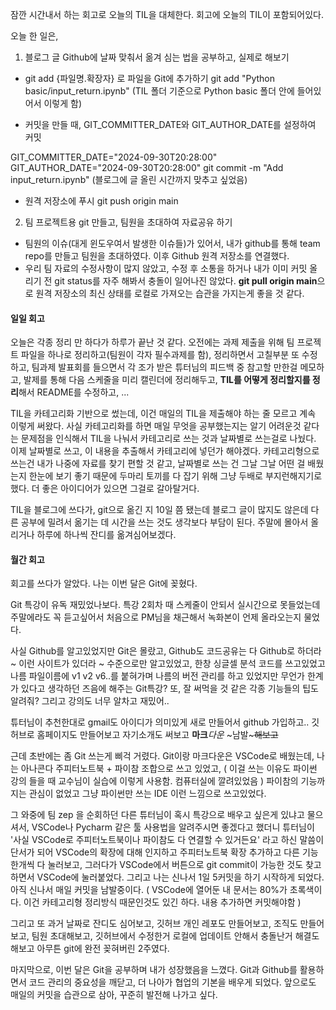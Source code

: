 잠깐 시간내서 하는 회고로 오늘의 TIL을 대체한다. 회고에 오늘의 TIL이 포함되어있다. 

오늘 한 일은, 
1. 블로그 글 Github에 날짜 맞춰서 옮겨 심는 법을 공부하고, 실제로 해보기
- git add {파일명.확장자} 로 파일을 Git에 추가하기
git add "Python basic/input_return.ipynb"
(TIL 폴더 기준으로 Python basic 폴더 안에 들어있어서 이렇게 함)


- 커밋을 만들 때, GIT_COMMITTER_DATE와 GIT_AUTHOR_DATE를 설정하여 커밋

GIT_COMMITTER_DATE="2024-09-30T20:28:00" GIT_AUTHOR_DATE="2024-09-30T20:28:00" git commit -m "Add input_return.ipynb"
(블로그에 글 올린 시간까지 맞추고 싶었음)

- 원격 저장소에 푸시
git push origin main



2. 팀 프로젝트용 git 만들고, 팀원을 초대하여 자료공유 하기
- 팀원의 이슈(대게 윈도우여서 발생한 이슈들)가 있어서, 내가 github를 통해 team repo를 만들고 팀원을 초대하였다. 이후 Github 원격 저장소를 연결했다. 
- 우리 팀 자료의 수정사항이 많지 않았고, 수정 후 소통을 하거나 내가 이미 커밋 올리기 전 git status를 자주 해봐서 충돌이 일어나진 않았다. **git pull origin main**으로 원격 저장소의 최신 상태를 로컬로 가져오는 습관을 가지는게 좋을 것 같다.


#### 일일 회고 
오늘은 각종 정리 만 하다가 하루가 끝난 것 같다.
오전에는 과제 제출을 위해 팀 프로젝트 파일을 하나로 정리하고(팀원이 각자 필수과제를 함), 정리하면서 고칠부분 또 수정하고, 팀과제 발표회를 들으면서 각 조가 받은 튜터님의 피드백 중 참고할 만한걸 메모하고, 발제를 통해 다음 스케줄을 미리 캘린더에 정리해두고, **TIL를 어떻게 정리할지를 정리**해서 README를 수정하고, ... 

TIL을 카테고리화 기반으로 썼는데, 이건 매일의 TIL을 제출해야 하는 줄 모르고 계속 이렇게 써왔다. 사실 카테고리화를 하면 매일 무엇을 공부했는지는 알기 어려운것 같다는 문제점을 인식해서 TIL을 나눠서 카테고리로 쓰는 것과 날짜별로 쓰는걸로 나눴다. 이제 날짜별로 쓰고, 이 내용을 추출해서 카테고리에 넣던가 해야겠다. 카테고리형으로 쓰는건 내가 나중에 자료를 찾기 편할 것 같고, 날짜별로 쓰는 건 그날 그날 어떤 걸 배웠는지 한눈에 보기 좋기 때문에 두마리 토끼를 다 잡기 위해 그냥 두배로 부지런해지기로 했다. 더 좋은 아이디어가 있으면 그걸로 갈아탈거다. 

TIL을 블로그에 쓰다가, git으로 옮긴 지 10일 쯤 됐는데 블로그 글이 많지도 않은데 다른 공부에 밀려서 옮기는 데 시간을 쓰는 것도 생각보다 부담이 된다. 주말에 몰아서 올리거나 하루에 하나씩 잔디를 옮겨심어보겠다.

#### 월간 회고

회고를 쓰다가 알았다. 나는 이번 달은 Git에 꽂혔다. 

Git 특강이 유독 재밌었나보다. 특강 2회차 때 스케줄이 안되서 실시간으로 못들었는데 주말에라도 꼭 듣고싶어서 처음으로 PM님을 채근해서 녹화본이 언제 올라오는지 물었다. 

사실 Github를 알고있었지만 Git은 몰랐고, Github도 코드공유는 다 Github로 하더라 ~ 이런 사이트가 있더라 ~ 수준으로만 알고있었고,
한창 싱글셀 분석 코드를 쓰고있었고 나름 파일이름에 v1 v2 v6..를 붙혀가며 나름의 버전 관리를 하고 있었지만 무언가 한계가 있다고 생각하던 즈음에 해주는 Git특강? 또, 잘 써먹을 것 같은 각종 기능들의 팁도 알려줘? 그리고 강의도 너무 알차고 재밌어.. 

튜터님이 추천한대로 gmail도 아이디가 의미있게 새로 만들어서 github 가입하고.. 깃허브로 홈페이지도 만들어보고 자기소개도 써보고 **마크***다운* ~남발~~~해보고~~ 
 
근데 초반에는 좀 Git 쓰는게 삐걱 거렸다. Git이랑 마크다운은 VSCode로 배웠는데, 나는 아나콘다 주피터노트북 + 파이참 조합으로 쓰고 있었고, ( 이걸 쓰는 이유도 파이썬 강의 들을 때 교수님이 실습에 이렇게 사용함. 컴퓨터실에 깔려있었음 ) 파이참의 기능까지는 관심이 없었고 그냥 파이썬만 쓰는 IDE 이런 느낌으로 쓰고있었다. 

그 와중에 팀 zep 을 순회하던 다른 튜터님이 혹시 특강으로 배우고 싶은게 있냐고 물으셔서, VSCode나 Pycharm 같은 툴 사용법을 알려주시면 좋겠다고 했더니 튜터님이 '사실 VSCode로 주피터노트북이나 파이참도 다 연결할 수 있거든요' 라고 하신 말씀이 단서가 되어 VSCode의 확장에 대해 인지하고 주피터노트북 확장 추가하고 다른 기능 한개씩 다 눌러보고, 그러다가 VSCode에서 버튼으로 git commit이 가능한 것도 찾고 하면서 VSCode에 눌러붙었다. 그리고 나는 신나서 1일 5커밋을 하기 시작하게 되었다.
아직 신나서 매일 커밋을 남발중이다. ( VSCode에 열어둔 내 문서는 80%가 초록색이다. 이건 카테고리형 정리방식 때문인것도 있긴 하다. 내용 추가하면 커밋해야함 )

그리고 또 과거 날짜로 잔디도 심어보고, 깃허브 개인 레포도 만들어보고, 조직도 만들어보고, 팀원 초대해보고, 깃허브에서 수정한거 로컬에 업데이트 안해서 충돌난거 해결도 해보고 아무튼 git에 완전 꽂혀버린 2주였다. 

마지막으로, 이번 달은 Git을 공부하며 내가 성장했음을 느꼈다.
Git과 Github를 활용하면서 코드 관리의 중요성을 깨닫고, 더 나아가 협업의 기본을 배우게 되었다. 앞으로도 매일의 커밋을 습관으로 삼아, 꾸준히 발전해 나가고 싶다.